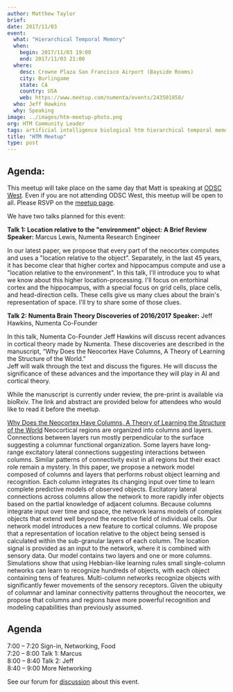 ```yaml
---
author: Matthew Taylor
brief:
date: 2017/11/03
event:
  what: "Hierarchical Temporal Memory"
  when:
    begin: 2017/11/03 19:00
    end: 2017/11/03 21:00
  where:
    desc: Crowne Plaza San Francisco Airport (Bayside Rooms)
    city: Burlingame
    state: CA
    country: USA
    web: https://www.meetup.com/numenta/events/243501858/
  who: Jeff Hawkins
  why: Speaking
image: ../images/htm-meetup-photo.png
org: HTM Community Leader
tags: artificial intelligence biological htm hierarchical temporal memory computing brain
title: "HTM Meetup"
type: post
---
```

## Agenda:

This meetup will take place on the same day that Matt is speaking at [ODSC West](https://www.odsc.com/california).
Even if you are not attending ODSC West, this meetup will be open to all. Please RSVP on the [meetup page](https://www.meetup.com/numenta/events/243501858/).

We have two talks planned for this event:

**Talk 1: Location relative to the "environment" object: A Brief Review**
**Speaker:** Marcus Lewis, Numenta Research Engineer

In our latest paper, we propose that every part of the neocortex computes and uses a "location relative to the object".
Separately, in the last 45 years, it has become clear that higher cortex and hippocampus compute and use a "location relative to the environment".
In this talk, I'll introduce you to what we know about this higher location-processing. I'll focus on entorhinal cortex and the hippocampus,
with a special focus on grid cells, place cells, and head-direction cells. These cells give us many clues about the brain's representation of space.
I'll try to share some of those clues.


**Talk 2: Numenta Brain Theory Discoveries of 2016/2017**
**Speaker:** Jeff Hawkins, Numenta Co-Founder

In this talk, Numenta Co-Founder Jeff Hawkins will discuss recent advances in cortical theory made by Numenta.
These discoveries are described in the manuscript, “Why Does the Neocortex Have Columns, A Theory of Learning the Structure of the World.”  
Jeff will walk through the text and discuss the figures.  He will discuss the significance of these advances and the importance they will play in AI and cortical theory.  

While the manuscript is currently under review, the pre-print is available via bioRxiv.  The link and abstract are provided below for attendees who would like to read it before the meetup.  

[Why Does the Neocortex Have Columns, A Theory of Learning the Structure of the World](https://doi.org/10.1101/162263)
Neocortical regions are organized into columns and layers. Connections between layers run mostly perpendicular to the surface suggesting a columnar functional organization.
Some layers have long-range excitatory lateral connections suggesting interactions between columns.
Similar patterns of connectivity exist in all regions but their exact role remain a mystery. In this paper,
we propose a network model composed of columns and layers that performs robust object learning and recognition.
Each column integrates its changing input over time to learn complete predictive models of observed objects.
Excitatory lateral connections across columns allow the network to more rapidly infer objects based on the partial knowledge of adjacent columns.
Because columns integrate input over time and space, the network learns models of complex objects that extend well beyond the receptive field of individual cells.
Our network model introduces a new feature to cortical columns. We propose that a representation of location relative to the object being sensed
is calculated within the sub-granular layers of each column. The location signal is provided as an input to the network, where it is combined with sensory data.
Our model contains two layers and one or more columns. Simulations show that using Hebbian-like learning rules small single-column networks can learn to
recognize hundreds of objects, with each object containing tens of features. Multi-column networks recognize objects with significantly fewer movements of the sensory receptors.
Given the ubiquity of columnar and laminar connectivity patterns throughout the neocortex, we propose that columns and regions have more powerful recognition
and modeling capabilities than previously assumed.


**Agenda**
------
7:00 – 7:20 Sign-in, Networking, Food<br/>
7:20 – 8:00 Talk 1: Marcus<br/>
8:00 – 8:40 Talk 2: Jeff<br/>
8:40 – 9:00 More Networking<br/>


See our forum for [discussion](https://discourse.numenta.org/t/htm-meetup-planning-november-3-in-sf/2830) about this event.
